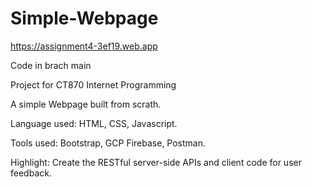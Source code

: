 # Simple-Webpage

https://assignment4-3ef19.web.app

Code in brach main 

Project for CT870 Internet Programming

A simple Webpage built from scrath. 

Language used: HTML, CSS, Javascript. 

Tools used: Bootstrap, GCP Firebase, Postman.

Highlight: Create the RESTful server-side APIs and client code for user feedback.
